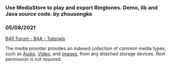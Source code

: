 ### Use MediaStore to play and export Ringtones. Demo, lib and Java source code. by zhousongke
### 05/08/2021
[B4X Forum - B4A - Tutorials](https://www.b4x.com/android/forum/threads/130528/)

The media provider provides an indexed collection of common media types, such as [Audio](https://developer.android.google.cn/reference/kotlin/android/provider/MediaStore.Audio), [Video](https://developer.android.google.cn/reference/kotlin/android/provider/MediaStore.Video), and [Images](https://developer.android.google.cn/reference/kotlin/android/provider/MediaStore.Images), from any attached storage devices. Root permission is not required.